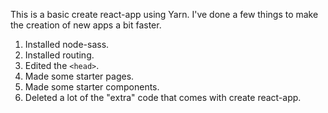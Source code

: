 This is a basic create react-app using Yarn. I've done a few things to make the creation of new apps a bit faster.

1. Installed node-sass.
1. Installed routing.
1. Edited the `<head>`.
1. Made some starter pages.
1. Made some starter components.
1. Deleted a lot of the "extra" code that comes with create react-app.
